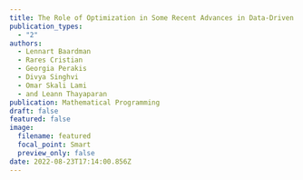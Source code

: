 ```yaml
---
title: The Role of Optimization in Some Recent Advances in Data-Driven Decision-Making
publication_types:
  - "2"
authors:
  - Lennart Baardman
  - Rares Cristian
  - Georgia Perakis
  - Divya Singhvi
  - Omar Skali Lami
  - and Leann Thayaparan
publication: Mathematical Programming
draft: false
featured: false
image:
  filename: featured
  focal_point: Smart
  preview_only: false
date: 2022-08-23T17:14:00.856Z
---
```

